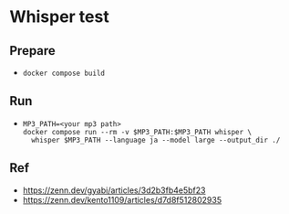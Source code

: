 # Whisper test

## Prepare
- ```
  docker compose build
  ```

## Run
- ```
  MP3_PATH=<your mp3 path>
  docker compose run --rm -v $MP3_PATH:$MP3_PATH whisper \
    whisper $MP3_PATH --language ja --model large --output_dir ./
  ```

## Ref
- https://zenn.dev/gyabi/articles/3d2b3fb4e5bf23
- https://zenn.dev/kento1109/articles/d7d8f512802935